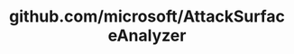 ---
layout: post
title: github.com/microsoft/AttackSurfaceAnalyzer
categories: link
tags: [انگلیسی, برنامه‌نویسی]
---